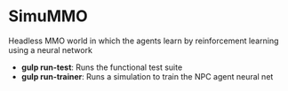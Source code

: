 # SimuMMO
Headless MMO world in which the agents learn by reinforcement learning using a neural network

- **gulp run-test**: Runs the functional test suite
- **gulp run-trainer**: Runs a simulation to train the NPC agent neural net

